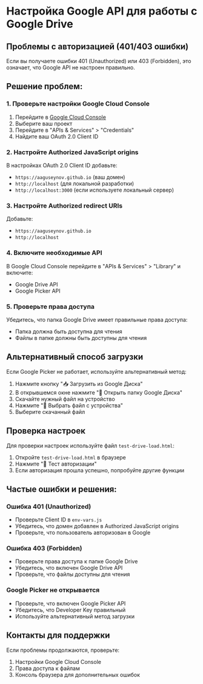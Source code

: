 # Настройка Google API для работы с Google Drive

## Проблемы с авторизацией (401/403 ошибки)

Если вы получаете ошибки 401 (Unauthorized) или 403 (Forbidden), это означает, что Google API не настроен правильно.

## Решение проблем:

### 1. Проверьте настройки Google Cloud Console

1. Перейдите в [Google Cloud Console](https://console.cloud.google.com/)
2. Выберите ваш проект
3. Перейдите в "APIs & Services" > "Credentials"
4. Найдите ваш OAuth 2.0 Client ID

### 2. Настройте Authorized JavaScript origins

В настройках OAuth 2.0 Client ID добавьте:
- `https://aaguseynov.github.io` (ваш домен)
- `http://localhost` (для локальной разработки)
- `http://localhost:3000` (если используете локальный сервер)

### 3. Настройте Authorized redirect URIs

Добавьте:
- `https://aaguseynov.github.io`
- `http://localhost`

### 4. Включите необходимые API

В Google Cloud Console перейдите в "APIs & Services" > "Library" и включите:
- Google Drive API
- Google Picker API

### 5. Проверьте права доступа

Убедитесь, что папка Google Drive имеет правильные права доступа:
- Папка должна быть доступна для чтения
- Файлы в папке должны быть доступны для чтения

## Альтернативный способ загрузки

Если Google Picker не работает, используйте альтернативный метод:

1. Нажмите кнопку "📥 Загрузить из Google Диска"
2. В открывшемся окне нажмите "📁 Открыть папку Google Диска"
3. Скачайте нужный файл на устройство
4. Нажмите "📂 Выбрать файл с устройства"
5. Выберите скачанный файл

## Проверка настроек

Для проверки настроек используйте файл `test-drive-load.html`:

1. Откройте `test-drive-load.html` в браузере
2. Нажмите "🔐 Тест авторизации"
3. Если авторизация прошла успешно, попробуйте другие функции

## Частые ошибки и решения:

### Ошибка 401 (Unauthorized)
- Проверьте Client ID в `env-vars.js`
- Убедитесь, что домен добавлен в Authorized JavaScript origins
- Проверьте, что пользователь авторизован в Google

### Ошибка 403 (Forbidden)
- Проверьте права доступа к папке Google Drive
- Убедитесь, что включен Google Drive API
- Проверьте, что файлы доступны для чтения

### Google Picker не открывается
- Проверьте, что включен Google Picker API
- Убедитесь, что Developer Key правильный
- Используйте альтернативный метод загрузки

## Контакты для поддержки

Если проблемы продолжаются, проверьте:
1. Настройки Google Cloud Console
2. Права доступа к файлам
3. Консоль браузера для дополнительных ошибок
